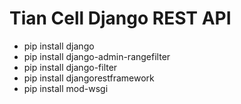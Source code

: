 # Tian Cell Django REST API

- pip install django
- pip install django-admin-rangefilter
- pip install django-filter
- pip install djangorestframework
- pip install mod-wsgi